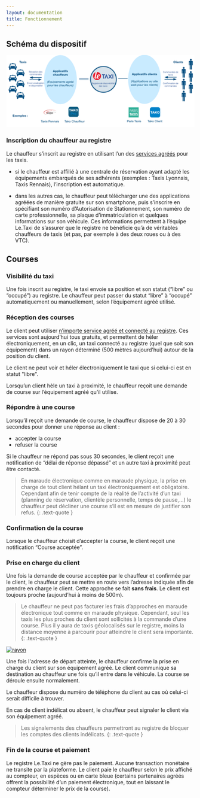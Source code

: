 ```yaml
---
layout: documentation 
title: Fonctionnement
---
```


## Schéma du dispositif

[![Fonctionnement](/assets/images/fonctionnement_letaxi.PNG)](/assets/images/fonctionnement_le_taxi.PNG)

### Inscription du chauffeur au registre

Le chauffeur s’inscrit au registre en utilisant l’un des [services agréés](/partners.html ) pour les taxis.
  - si le chauffeur est affilié à une centrale de réservation ayant adapté les équipements embarqués de ses adhérents (exemples : Taxis Lyonnais, Taxis Rennais), l’inscription est automatique.

  - dans les autres cas, le chauffeur peut télécharger une des applications agréées de manière gratuite sur son smartphone, puis s’inscrire en spécifiant son numéro d’Autorisation de Stationnement, son numéro de carte professionnelle, sa plaque d’immatriculation et quelques informations sur son véhicule. Ces informations permettent à l’équipe Le.Taxi de s’assurer que le registre ne bénéficie qu’à de véritables chauffeurs de taxis (et pas, par exemple à des deux roues ou à des VTC).

## Courses

### Visibilité du taxi

Une fois inscrit au registre, le taxi envoie sa position et son statut (“libre” ou “occupé”) au registre. Le chauffeur peut passer du statut “libre” à “occupé” automatiquement ou manuellement, selon l’équipement agréé utilisé.

### Réception des courses

Le client peut utiliser [n’importe service agréé et connecté au registre](/partners.html). Ces services sont aujourd’hui tous gratuits, et permettent de héler électroniquement, en un clic, un taxi connecté au registre (quel que soit son équipement) dans un rayon déterminé (500 mètres aujourd’hui) autour de la position du client.

Le client ne peut voir et héler électroniquement le taxi que si celui-ci est en statut "libre". 

Lorsqu’un client hèle un taxi à proximité, le chauffeur reçoit une demande de course sur l’équipement agréé qu’il utilise.

### Répondre à une course

Lorsqu’il reçoit une demande de course, le chauffeur dispose de 20 à 30 secondes pour donner une réponse au client :
 - accepter la course
 - refuser la course

Si le chauffeur ne répond pas sous 30 secondes, le client reçoit une notification de “délai de réponse dépassé” et un autre taxi à proximité peut être contacté.

> En maraude électronique comme en maraude physique, la prise en charge de tout client hélant un taxi électroniquement est obligatoire.  Cependant afin de tenir compte de la réalité de l’activité d’un taxi (planning de réservation, clientèle personnelle, temps de pause,…) le chauffeur peut décliner une course s’il est en mesure de justifier son refus.
{: .text-quote }

### Confirmation de la course

Lorsque le chauffeur choisit d’accepter la course, le client reçoit une notification “Course acceptée”. 

### Prise en charge du client

Une fois la demande de course acceptée par le chauffeur et confirmée par le client, le chauffeur peut se mettre en route vers l’adresse indiquée afin de prendre en charge le client. Cette approche se fait **sans frais**. Le client est toujours proche (aujourd’hui à moins de 500m).

> Le chauffeur ne peut pas facturer les frais d’approches en maraude électronique tout comme en maraude physique. Cependant, seul les taxis les plus proches du client sont sollicités à la commande d’une course. Plus il y aura de taxis géolocalisés sur le registre, moins la distance moyenne à parcourir pour atteindre le client sera importante.
{: .text-quote }

[![rayon](/assets/images/rayon.jpg)](/assets/images/rayon.jpg)

Une fois l'adresse de départ atteinte, le chauffeur confirme la prise en charge du client sur son équipement agréé. Le client communique sa destination au chauffeur une fois qu’il entre dans le véhicule. La course se déroule ensuite normalement.

Le chauffeur dispose du numéro de téléphone du client au cas où celui-ci serait difficile à trouver. 

En cas de client indélicat ou absent, le chauffeur peut signaler le client via son équipement agréé. 

> Les signalements des chauffeurs permettront au registre de bloquer les comptes des clients indélicats.
{: .text-quote }

### Fin de la course et paiement

Le registre Le.Taxi ne gère pas le paiement. Aucune transaction monétaire ne transite par la plateforme. Le client paie le chauffeur selon le prix affiché au compteur, en espèces ou en carte bleue (certains partenaires agréés offrent la possibilité d’un paiement électronique, tout en laissant le compteur déterminer le prix de la course).
